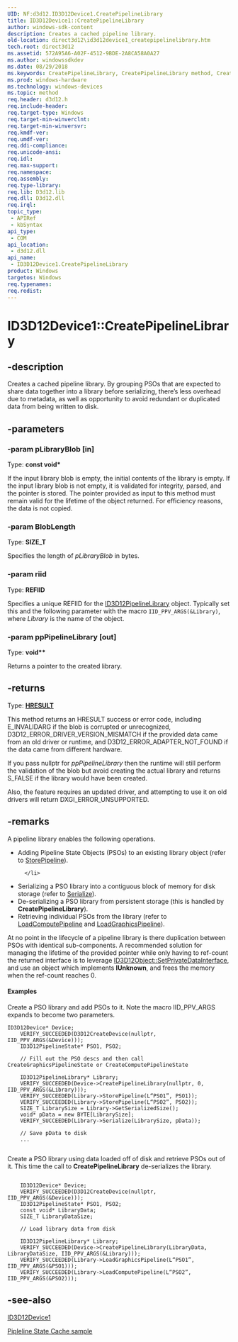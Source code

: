```yaml
---
UID: NF:d3d12.ID3D12Device1.CreatePipelineLibrary
title: ID3D12Device1::CreatePipelineLibrary
author: windows-sdk-content
description: Creates a cached pipeline library.
old-location: direct3d12\id3d12device1_createpipelinelibrary.htm
tech.root: direct3d12
ms.assetid: 572A95A6-A02F-4512-9BDE-2A8CA58A0A27
ms.author: windowssdkdev
ms.date: 08/29/2018
ms.keywords: CreatePipelineLibrary, CreatePipelineLibrary method, CreatePipelineLibrary method,ID3D12Device1 interface, ID3D12Device1 interface,CreatePipelineLibrary method, ID3D12Device1.CreatePipelineLibrary, ID3D12Device1::CreatePipelineLibrary, d3d12/ID3D12Device1::CreatePipelineLibrary, direct3d12.id3d12device1_createpipelinelibrary
ms.prod: windows-hardware
ms.technology: windows-devices
ms.topic: method
req.header: d3d12.h
req.include-header: 
req.target-type: Windows
req.target-min-winverclnt: 
req.target-min-winversvr: 
req.kmdf-ver: 
req.umdf-ver: 
req.ddi-compliance: 
req.unicode-ansi: 
req.idl: 
req.max-support: 
req.namespace: 
req.assembly: 
req.type-library: 
req.lib: D3d12.lib
req.dll: D3d12.dll
req.irql: 
topic_type:
 - APIRef
 - kbSyntax
api_type:
 - COM
api_location:
 - d3d12.dll
api_name:
 - ID3D12Device1.CreatePipelineLibrary
product: Windows
targetos: Windows
req.typenames: 
req.redist: 
---
```


# ID3D12Device1::CreatePipelineLibrary


## -description


Creates a cached pipeline library. By grouping PSOs that are expected to share data together into a library before serializing, there’s less overhead due to metadata, as well as opportunity to avoid redundant or duplicated data from being written to disk.


## -parameters




### -param pLibraryBlob [in]

Type: <b>const void*</b>

 If the input library blob is empty, the initial contents of the library is empty. If the input library blob is not empty, it is validated for integrity, parsed, and the pointer is stored. The pointer provided as input to this method must remain valid for the lifetime of the object returned. For efficiency reasons, the data is not copied. 
	  


### -param BlobLength

Type: <b>SIZE_T</b>

Specifies the length of <i>pLibraryBlob</i> in bytes.


### -param riid

Type: <b>REFIID</b>

Specifies a unique REFIID for the <a href="https://msdn.microsoft.com/7A1D750D-51F1-48F6-9D74-6439A147F1EC">ID3D12PipelineLibrary</a> object. 
	  Typically set this and the following parameter with the macro <code>IID_PPV_ARGS(&amp;Library)</code>, where <i>Library</i> is the name of the object.


### -param ppPipelineLibrary [out]

Type: <b>void**</b>

Returns a pointer to the created library.


## -returns



Type: <b><a href="455d07e9-52c3-4efb-a9dc-2955cbfd38cc">HRESULT</a></b>

This method returns an HRESULT success or error code, including E_INVALIDARG if the blob is corrupted or unrecognized, D3D12_ERROR_DRIVER_VERSION_MISMATCH if the provided data came from an old driver or runtime, and D3D12_ERROR_ADAPTER_NOT_FOUND if the data came from different hardware.

If you pass nullptr for <i>ppPipelineLibrary</i> then the runtime will still perform the validation of the blob but avoid creating the actual library and returns S_FALSE if the library would have been created.

Also, the feature requires an updated driver, and attempting to use it on old drivers will return DXGI_ERROR_UNSUPPORTED.




## -remarks



A pipeline library enables the following operations.

<ul>
<li>Adding Pipeline State Objects (PSOs) to an existing library object (refer to <a href="https://msdn.microsoft.com/A7847966-4B31-47EA-A5CB-B6576CD2501F">StorePipeline</a>). 

      </li>
<li>Serializing a PSO library into a contiguous block of memory for disk storage (refer to <a href="https://msdn.microsoft.com/FD81B464-1E93-47CF-9D95-8F8F64C39CD6">Serialize</a>).</li>
<li>De-serializing a PSO library from persistent storage (this is handled by <b>CreatePipelineLibrary</b>).</li>
<li>Retrieving individual PSOs from the library (refer to <a href="https://msdn.microsoft.com/8295D6E3-8353-46AD-A741-170244495F8B">LoadComputePipeline</a> and <a href="https://msdn.microsoft.com/1DDD1348-2039-4BF4-9ED8-7AA087D0B654">LoadGraphicsPipeline</a>).</li>
</ul>
At no point in the lifecycle of a pipeline library is there duplication between PSOs with identical sub-components. 
      A recommended solution for managing the lifetime of the provided pointer while only having to ref-count the returned interface is to leverage <a href="https://msdn.microsoft.com/B03B9420-7E85-4C1A-858C-37B20E4D9B52">ID3D12Object::SetPrivateDataInterface</a>, and use an object which implements <b>IUnknown</b>, and frees the memory when the ref-count reaches 0. 


#### Examples

Create a PSO library and add PSOs to it. 
    Note the macro IID_PPV_ARGS expands to become two parameters.

<pre class="syntax" xml:space="preserve"><code>ID3D12Device* Device; 
    VERIFY_SUCCEEDED(D3D12CreateDevice(nullptr, IID_PPV_ARGS(&amp;Device))); 
    ID3D12PipelineState* PSO1, PSO2; 

    // Fill out the PSO descs and then call CreateGraphicsPipelineState or CreateComputePipelineState  

    ID3D12PipelineLibrary* Library; 
    VERIFY_SUCCEEDED(Device-&gt;CreatePipelineLibrary(nullptr, 0, IID_PPV_ARGS(&amp;Library))); 
    VERIFY_SUCCEEDED(Library-&gt;StorePipeline(L“PSO1”, PSO1)); 
    VERIFY_SUCCEEDED(Library-&gt;StorePipeline(L“PSO2”, PSO2)); 
    SIZE_T LibrarySize = Library-&gt;GetSerializedSize(); 
    void* pData = new BYTE[LibrarySize]; 
    VERIFY_SUCCEEDED(Library-&gt;Serialize(LibrarySize, pData)); 

    // Save pData to disk 
    ...
    </code></pre>
Create a PSO library using data loaded off of disk and retrieve PSOs out of it. 
    This time the call to <b>CreatePipelineLibrary</b> de-serializes the library.

<pre class="syntax" xml:space="preserve"><code>
    ID3D12Device* Device; 
    VERIFY_SUCCEEDED(D3D12CreateDevice(nullptr, IID_PPV_ARGS(&amp;Device))); 
    ID3D12PipelineState* PSO1, PSO2; 
    const void* LibraryData; 
    SIZE_T LibraryDataSize; 

    // Load library data from disk  

    ID3D12PipelineLibrary* Library; 
    VERIFY_SUCCEEDED(Device-&gt;CreatePipelineLibrary(LibraryData, LibraryDataSize, IID_PPV_ARGS(&amp;Library))); 
    VERIFY_SUCCEEDED(Library-&gt;LoadGraphicsPipeline(L“PSO1”, IID_PPV_ARGS(&amp;PSO1))); 
    VERIFY_SUCCEEDED(Library-&gt;LoadComputePipeline(L“PSO2”, IID_PPV_ARGS(&amp;PSO2))); </code></pre>



## -see-also




<a href="https://msdn.microsoft.com/7650C695-3F46-405A-9976-A4A50FFAD567">ID3D12Device1</a>



<a href="https://github.com/Microsoft/DirectX-Graphics-Samples/tree/master/Samples/Desktop/D3D12PipelineStateCache">Pipleline State Cache sample</a>
 

 

